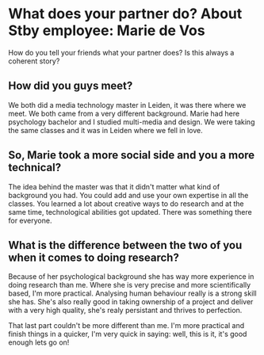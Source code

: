 # What does your partner do? About Stby employee: Marie de Vos

How do you tell your friends what your partner does? Is this always a coherent story?  

## How did you guys meet?

We both did a media technology master in Leiden, it was there where we meet. We both came from a very different background. Marie had here psychology bachelor and I studied multi-media and design. We were taking the same classes and it was in Leiden where we fell in love.

## So, Marie took a more social side and you a more technical?

The idea behind the master was that it didn't matter what kind of background you had. You could add and use your own expertise in all the classes. You learned a lot about creative ways to do research and at the same time, technological abilities got updated. There was something there for everyone.

## What is the difference between the two of you when it comes to doing research?

Because of her psychological background she has way more experience in doing research than me. Where she is very precise and more scientifically based, I'm more practical. Analysing human behaviour really is a strong skill she has. She's also really good in taking ownership of a project and deliver with a very high quality, she's realy persistant and thrives to perfection.

That last part couldn't be more different than me. I'm more practical and finish things in a quicker, I'm very quick in saying: well, this is it, it's good enough lets go on!
